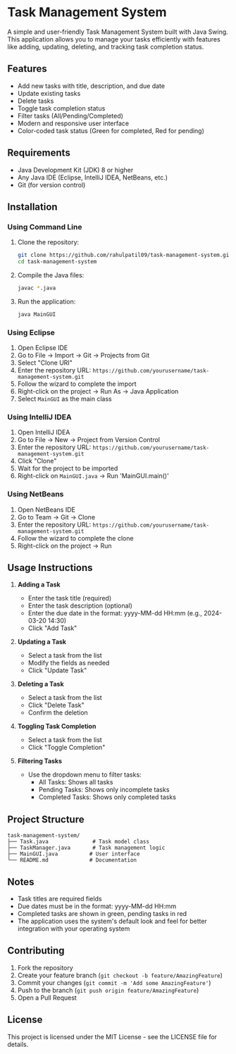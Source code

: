 # Task Management System

A simple and user-friendly Task Management System built with Java Swing. This application allows you to manage your tasks efficiently with features like adding, updating, deleting, and tracking task completion status.

## Features

- Add new tasks with title, description, and due date
- Update existing tasks
- Delete tasks
- Toggle task completion status
- Filter tasks (All/Pending/Completed)
- Modern and responsive user interface
- Color-coded task status (Green for completed, Red for pending)

## Requirements

- Java Development Kit (JDK) 8 or higher
- Any Java IDE (Eclipse, IntelliJ IDEA, NetBeans, etc.)
- Git (for version control)

## Installation

### Using Command Line

1. Clone the repository:
   ```bash
   git clone https://github.com/rahulpatil09/task-management-system.git
   cd task-management-system
   ```

2. Compile the Java files:
   ```bash
   javac *.java
   ```

3. Run the application:
   ```bash
   java MainGUI
   ```

### Using Eclipse

1. Open Eclipse IDE
2. Go to File → Import → Git → Projects from Git
3. Select "Clone URI"
4. Enter the repository URL: `https://github.com/yourusername/task-management-system.git`
5. Follow the wizard to complete the import
6. Right-click on the project → Run As → Java Application
7. Select `MainGUI` as the main class

### Using IntelliJ IDEA

1. Open IntelliJ IDEA
2. Go to File → New → Project from Version Control
3. Enter the repository URL: `https://github.com/yourusername/task-management-system.git`
4. Click "Clone"
5. Wait for the project to be imported
6. Right-click on `MainGUI.java` → Run 'MainGUI.main()'

### Using NetBeans

1. Open NetBeans IDE
2. Go to Team → Git → Clone
3. Enter the repository URL: `https://github.com/yourusername/task-management-system.git`
4. Follow the wizard to complete the clone
5. Right-click on the project → Run

## Usage Instructions

1. **Adding a Task**
   - Enter the task title (required)
   - Enter the task description (optional)
   - Enter the due date in the format: yyyy-MM-dd HH:mm (e.g., 2024-03-20 14:30)
   - Click "Add Task"

2. **Updating a Task**
   - Select a task from the list
   - Modify the fields as needed
   - Click "Update Task"

3. **Deleting a Task**
   - Select a task from the list
   - Click "Delete Task"
   - Confirm the deletion

4. **Toggling Task Completion**
   - Select a task from the list
   - Click "Toggle Completion"

5. **Filtering Tasks**
   - Use the dropdown menu to filter tasks:
     - All Tasks: Shows all tasks
     - Pending Tasks: Shows only incomplete tasks
     - Completed Tasks: Shows only completed tasks

## Project Structure

```
task-management-system/
├── Task.java              # Task model class
├── TaskManager.java       # Task management logic
├── MainGUI.java          # User interface
└── README.md             # Documentation
```

## Notes

- Task titles are required fields
- Due dates must be in the format: yyyy-MM-dd HH:mm
- Completed tasks are shown in green, pending tasks in red
- The application uses the system's default look and feel for better integration with your operating system

## Contributing

1. Fork the repository
2. Create your feature branch (`git checkout -b feature/AmazingFeature`)
3. Commit your changes (`git commit -m 'Add some AmazingFeature'`)
4. Push to the branch (`git push origin feature/AmazingFeature`)
5. Open a Pull Request

## License

This project is licensed under the MIT License - see the LICENSE file for details. 
